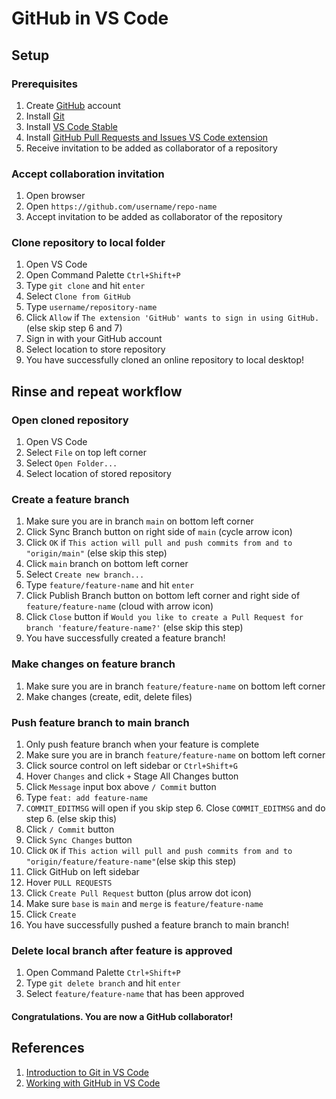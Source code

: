 <h1>GitHub in VS Code</h1>

<h2>Setup</h2>

<h3>Prerequisites</h3>
<ol>
  <li>Create <a href="https://github.com/">GitHub</a> account</li>
  <li>Install <a href="https://git-scm.com/downloads">Git</a></li>
  <li>Install <a href="https://code.visualstudio.com/">VS Code Stable</a></li>
  <li>
    Install
    <a href="vscode:extension/GitHub.vscode-pull-request-github"
      >GitHub Pull Requests and Issues VS Code extension</a
    >
  </li>
  <li>Receive invitation to be added as collaborator of a repository</li>
</ol>

<h3>Accept collaboration invitation</h3>
<ol>
  <li>Open browser</li>
  <li>Open <code>https://github.com/username/repo-name</code></li>
  <li>Accept invitation to be added as collaborator of the repository</li>
</ol>

<h3>Clone repository to local folder</h3>
<ol>
  <li>Open VS Code</li>
  <li>Open Command Palette <code>Ctrl+Shift+P</code></li>
  <li>Type <code>git clone</code> and hit <code>enter</code></li>
  <img src="assets/readme/git-clone.png" alt="">
  <li>Select <code>Clone from GitHub</code></li>
  <li>Type <code>username/repository-name</code></li>
  <img src="assets/readme/git-clone-2.png" alt="">
  <li>
    Click <code>Allow</code> if
    <code>The extension 'GitHub' wants to sign in using GitHub.</code> (else
    skip step 6 and 7)
  </li>
  <li>Sign in with your GitHub account</li>
  <li>Select location to store repository</li>
  <li>You have successfully cloned an online repository to local desktop!</l>
</ol>

<h2>Rinse and repeat workflow</h2>

<h3>Open cloned repository</h3>
<ol>
  <li>Open VS Code</li>
  <li>Select <code>File</code> on top left corner</li>
  <li>Select <code>Open Folder...</code></li>
  <img src="assets/readme/open-folder.png" alt="">
  <li>Select location of stored repository</li>
</ol>

<h3>Create a feature branch</h3>
<ol>
  <li>Make sure you are in branch <code>main</code> on bottom left corner</li>
  <img src="assets/readme/main-branch.png" alt="">
  <li>Click Sync Branch button on right side of <code>main</code> (cycle arrow icon)</li>
  <li>
    Click <code>OK</code> if
    <code
      >This action will pull and push commits from and to "origin/main"</code
    >
    (else skip this step)
  </li>
  <img src="assets/readme/pull-push-main.png" alt="">
  <li>Click <code>main</code> branch on bottom left corner</li>

  <li>Select <code>Create new branch...</code></li>
  <img src="assets/readme/create-branch.png" alt="">
  <li>Type <code>feature/feature-name</code> and hit <code>enter</code></li>
  <img src="assets/readme/create-branch-2.png" alt="">
  <li>
    Click Publish Branch button on bottom left corner and right side of
    <code>feature/feature-name</code> (cloud with arrow icon) 
  </li>
  <img src="assets/readme/publish-branch.png" alt="">
  <li>Click <code>Close</code> button if <code>Would you like to create a Pull Request for branch 'feature/feature-name?'</code> (else skip this step)</li>
  <img src="assets/readme/create-branch-3.png" alt="">
  <li>You have successfully created a feature branch!</li>
</ol>

<h3>Make changes on feature branch</h3>
<ol>
  <li>
    Make sure you are in branch <code>feature/feature-name</code> on bottom left
    corner
  </li>
  <img src="assets/readme/feaature-branch.png" alt="">
  <li>Make changes (create, edit, delete files)</li>
</ol>

<h3>Push feature branch to main branch</h3>
<ol>
  <li>Only push feature branch when your feature is complete</li>
  <li>
    Make sure you are in branch <code>feature/feature-name</code> on bottom left
    corner
  </li>
  <img src="assets/readme/feaature-branch.png" alt="">
  <li>Click source control on left sidebar or <code>Ctrl+Shift+G</code></li>
  <img src="assets/readme/source-control.png" alt="">
  <li>
    Hover <code>Changes</code> and click <code>+</code> Stage All Changes button
  </li>
  <img src="assets/readme/stage-changes.png" alt="">
  <li>
    Click <code>Message</code> input box above <code>/ Commit</code> button
  </li>
  <li>Type <code>feat: add feature-name</code></li>
  <img src="assets/readme/commit-message.png" alt="">
  <li><code>COMMIT_EDITMSG</code> will open if you skip step 6. Close <code>COMMIT_EDITMSG</code> and do step 6. (else skip this)</li>
  <img src="assets/readme/commit-no-message.png" alt="">
  <li>Click <code>/ Commit</code> button</li>
  <li>Click <code>Sync Changes</code> button</li>
  <img src="assets/readme/sync-changes.png" alt="">
  <li>Click <code>OK</code> if <code>This action will pull and push commits from and to "origin/feature/feature-name"</code>(else skip this step)</li>
  <img src="assets/readme/pull-push-feature.png" alt="">
  <li>Click GitHub on left sidebar</li>
  <img src="assets/readme/create-pr.png" alt="">
  <li>Hover <code>PULL REQUESTS</code></li>
  <li>Click <code>Create Pull Request</code> button (plus arrow dot icon)</li>
  <li>
    Make sure <code>base</code> is <code>main</code> and <code>merge</code> is
    <code>feature/feature-name</code>
  </li>
  <img src="assets/readme/create-pr-2.png" alt="">
  <li>Click <code>Create</code></li>
  <li>You have successfully pushed a feature branch to main branch!</li>
  <img src="assets/readme/create-pr-3.png" alt="">
</ol>

<h3>Delete local branch after feature is approved</h3>
<ol>
  <li>Open Command Palette <code>Ctrl+Shift+P</code></li>
  <li>Type <code>git delete branch</code> and hit <code>enter</code></li>
  <li>Select <code>feature/feature-name</code> that has been approved</li>
</ol>

<h4>Congratulations. You are now a GitHub collaborator!</h4>

<h2>References</h2>
<ol>
  <li>
    <a href="https://code.visualstudio.com/docs/sourcecontrol/intro-to-git">
      Introduction to Git in VS Code
    </a>
  </li>
  <li>
    <a href="https://code.visualstudio.com/docs/sourcecontrol/github">
      Working with GitHub in VS Code
    </a>
  </li>
</ol>
